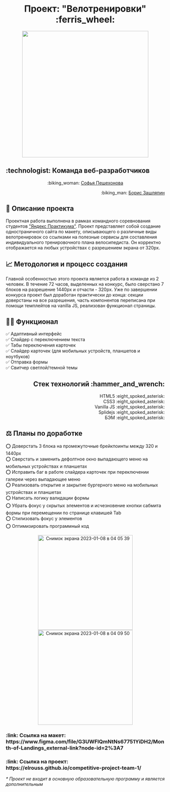 <h1 align="center">Проект: "Велотренировки" :ferris_wheel:</h1>

<div align="center">
  <a href="https://elrouss.github.io/competitive-project-team-1/">
    <img src="https://user-images.githubusercontent.com/108838349/211172101-71356242-536a-45a5-b3b4-3423b1fa578a.gif" width="400">
  </a>
</div>

<h2 align="left">:technologist: Команда веб-разработчиков</h2>
<p align="center">:biking_woman: <a href="https://github.com/sofiapeshekhonova">Софья Пешехонова</a></p>
<p align="right">:biking_man: <a href="https://github.com/elrouss">Борис Зашляпин</a></p>

## :page_with_curl: Описание проекта
Проектная работа выполнена в рамках командного соревнования студентов <a href="https://practicum.yandex.ru/">"Яндекс Практикума"</a>. Проект представляет собой создание одностраничного сайта по макету, описывающего о различные виды велотренировок со ссылками на полезные сервисы для составления индивидуального тренировочного плана велосипедиста. Он корректно отображается на любых устройствах с разрешением экрана от 320px.

## :chart_with_upwards_trend: Методология и процесс создания
Главной особенностью этого проекта является работа в команде из 2 человек. В течение 72 часов, выделенных на конкурс, было сверстано 7 блоков на разрешение 1440px и отчасти - 320px. Уже по завершении конкурса проект был доработан практически до конца: секции доверстаны на все разрешения, часть компонентов переписана при помощи темплейтов на vanilla JS, реализован функционал страницы.

## :man_mechanic: Функционал
:white_check_mark: Адаптивный интерфейс<br>
:white_check_mark: Слайдер с переключением текста<br>
:white_check_mark: Табы переключения карточек<br>
:white_check_mark: Слайдер карточек (для мобильных устройств, планшетов и ноутбуков)<br>
:white_check_mark: Отправка формы<br>
:white_check_mark: Свитчер светлой/темной темы<br>

<h2 align="right">Стек технологий :hammer_and_wrench:</h2>
<div align="right">HTML5 :eight_spoked_asterisk:</div>
<div align="right">CSS3 :eight_spoked_asterisk:</div>
<div align="right">Vanilla JS :eight_spoked_asterisk:</div>
<div align="right">Splidejs :eight_spoked_asterisk:</div>
<div align="right">БЭМ :eight_spoked_asterisk:</div>

## :balance_scale: Планы по доработке
:o: Доверстать 3 блока на промежуточные брейкпоинты между 320 и 1440px<br>
:o: Сверстать и заменить дефолтное окно выпадающего меню на мобильных устройствах и планшетах<br>
:o: Исправить баг в работе слайдера карточек при переключении галереи через выпадающее меню</br> 
:o: Реализовать открытие и закрытие бургерного меню на мобильных устройствах и планшетах<br>
:o: Написать логику валидации формы<br>
:o: Убрать фокус у скрытых элементов и исчезновение кнопки сабмита формы при перемещении по странице клавишей Tab<br>
:o: Стилизовать фокус у элементов<br>
:o: Оптимизировать программный код

<div align="center">
  <a href="https://elrouss.github.io/competitive-project-team-1/">
    <img width="300" alt="Снимок экрана 2023-01-08 в 04 05 39" src="https://user-images.githubusercontent.com/108838349/211173460-6c9f0420-c278-4ba1-91e6-d3c7561d1fcc.png">
  </a>
  <a href="https://elrouss.github.io/competitive-project-team-1/">
    <img width="300" alt="Снимок экрана 2023-01-08 в 04 09 50" src="https://user-images.githubusercontent.com/108838349/211173559-b7801344-c8ce-4636-96da-73156e5b97bd.png">
  </a>
</div>

<h3>:link: Ссылка на макет: https://www.figma.com/file/G3UWFlQmNtNs67751YiDH2/Month-of-Landings_external-link?node-id=2%3A7</h3>
<h3>:link: Ссылка на проект: https://elrouss.github.io/competitive-project-team-1/</h3>
<p><i>* Проект не входит в основную образовательную программу и является дополнительным</i></p>

